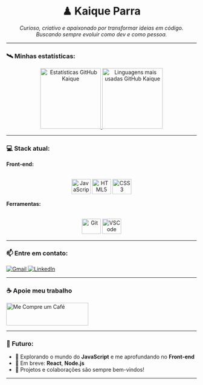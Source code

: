 <h1 align="center">♟ Kaique Parra</h1>
<p align="center">
  <i>Curioso, criativo e apaixonado por transformar ideias em código.</i><br>
  <i>Buscando sempre evoluir como dev e como pessoa.</i>
</p>

---

### 🛰 Minhas estatísticas:

<div align="center">
  <a href="https://github.com/KaiqueParra">
    <img height="160em" src="https://github-readme-stats.vercel.app/api?username=KaiqueParra&show_icons=true&theme=dark&count_private=true&hide_border=true" alt="Estatísticas GitHub Kaique"/>
    <img height="160em" src="https://github-readme-stats.vercel.app/api/top-langs/?username=KaiqueParra&layout=compact&theme=dark&hide_border=true" alt="Linguagens mais usadas GitHub Kaique"/>
  </a>
</div>

---

### 💻 Stack atual:

**Front-end:**
<div align="center"><br>
  <img alt="JavaScript" height="40" width="50" src="https://cdn.jsdelivr.net/gh/devicons/devicon/icons/javascript/javascript-original.svg" />
  <img alt="HTML5" height="40" width="50" src="https://cdn.jsdelivr.net/gh/devicons/devicon/icons/html5/html5-original.svg" />
  <img alt="CSS3" height="40" width="50" src="https://cdn.jsdelivr.net/gh/devicons/devicon/icons/css3/css3-original.svg" />
</div>

**Ferramentas:**
<div align="center"><br>
  <img alt="Git" height="40" width="50" src="https://cdn.jsdelivr.net/gh/devicons/devicon/icons/git/git-original.svg" />
  <img alt="VSCode" height="40" width="50" src="https://cdn.jsdelivr.net/gh/devicons/devicon/icons/vscode/vscode-original.svg" />
</div>

---

### 📫 Entre em contato:

<div>
  <a href="mailto:kaique.p.parra@gmail.com" target="_blank">
    <img src="https://img.shields.io/badge/-Gmail-%23333?style=for-the-badge&logo=gmail&logoColor=white" alt="Gmail">
  </a>
  <a href="https://www.linkedin.com/in/kaiqueparra/" target="_blank">
    <img src="https://img.shields.io/badge/LinkedIn-0077B5?style=for-the-badge&logo=linkedin&logoColor=white" alt="LinkedIn">
  </a>
</div>

---

### ☕ Apoie meu trabalho

<div>
  <a href="https://kaiqueparra.github.io/me-compre-um-cafe/" target="_blank">
    <img src="https://media.discordapp.net/attachments/1384175033001312376/1384179935085723689/cafeee.png?ex=68517d85&is=68502c05&hm=5245a55ee287c491ce585afe1df28e2525cc361fc615b8a09ff706636bdf7ae4&=&format=webp&quality=lossless" alt="Me Compre um Café" height="60" width="217">
  </a>
</div>

---

### 🚀 Futuro:

- 🔭 Explorando o mundo do **JavaScript** e me aprofundando no **Front-end**
- 📢 Em breve: **React**, **Node.js**
- 🤝 Projetos e colaborações são sempre bem-vindos!

---
